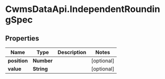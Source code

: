 # CwmsDataApi.IndependentRoundingSpec

## Properties

Name | Type | Description | Notes
------------ | ------------- | ------------- | -------------
**position** | **Number** |  | [optional] 
**value** | **String** |  | [optional] 


